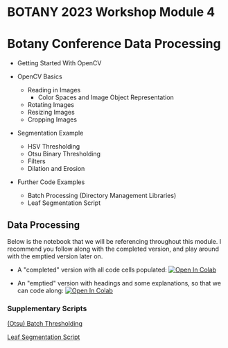 # BOTANY 2023 Workshop Module 4

# Botany Conference Data Processing

* Getting Started With OpenCV

* OpenCV Basics
    * Reading in Images
        * Color Spaces and Image Object Representation
    * Rotating Images
    * Resizing Images
    * Cropping Images

* Segmentation Example
    * HSV Thresholding
    * Otsu Binary Thresholding
    * Filters
    * Dilation and Erosion

* Further Code Examples
    * Batch Processing (Directory Management Libraries)
    * Leaf Segmentation Script

## Data Processing
Below is the notebook that we will be referencing throughout this module. I recommend you follow along with the completed version, 
and play around with the emptied version later on. 

* A "completed" version with all code cells populated: 
[![Open In Colab](https://colab.research.google.com/assets/colab-badge.svg)](https://colab.research.google.com/github/richiehodel/Botany2022_DLworkshop/blob/main/4_data_processing/Module_4__Data_Processing_Complete.ipynb)

* An "emptied" version with headings and some explanations, so that we can code along:
[![Open In Colab](https://colab.research.google.com/assets/colab-badge.svg)](https://colab.research.google.com/github/richiehodel/Botany2022_DLworkshop/blob/main/4_data_processing/Module_4__Data_Processing_Emptied.ipynb)

### Supplementary Scripts
[(Otsu) Batch Thresholding](https://stefanofochesatto.github.io/research.html#Applying_the_Initial_Segmentation)

[Leaf Segmentation Script](https://github.com/StefanoFochesatto/Leaf-Segmentation-Tool)

